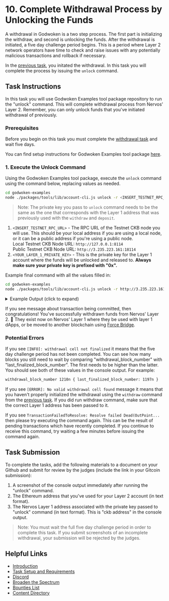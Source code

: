 # 10. Complete Withdrawal Process by Unlocking the Funds

A withdrawal in Godwoken is a two step process. The first part is initializing the withdraw, and second is unlocking the funds. After the withdrawal is initiated, a five day challenge period begins. This is a period where Layer 2 network operators have time to check and raise issues with any potentially malicious transactions and rollback if necessary.

In the [previous task](https://github.com/Kuzirashi/gw-gitcoin-instruction/tree/master/src/tasks/9.withdraw.md), you initated the withdrawal. In this task you will complete the process by issuing the `unlock` command.

## Task Instructions

In this task you will use Godwoken Examples tool package repository to run the "unlock" command. This will complete withdrawal process from Nervos' Layer 2. Remember, you can only unlock funds that you've initiated withdrawal of previously.

### Prerequisites

Before you begin on this task you must complete the [withdrawal task](https://github.com/Kuzirashi/gw-gitcoin-instruction/tree/master/src/tasks/9.withdraw.md) and wait five days.

You can find setup instructions for Godwoken Examples tool package [here](https://github.com/Kuzirashi/gw-gitcoin-instruction/blob/master/src/component-tutorials/3.setup.and.use.account.cli.md#setup-the-godwoken-examples-tools-package).

### 1. Execute the Unlock Command

Using the Godwoken Examples tool package, execute the `unlock` command using the command below, replacing values as needed.

```sh
cd godwoken-examples
node ./packages/tools/lib/account-cli.js unlock -r <INSERT_TESTNET_RPC_URL> -p <YOUR_LAYER_1_PRIVATE_KEY>
```

> Note: The private key you pass to `unlock` command needs to be the same as the one that corresponds with the Layer 1 address that was previously used with the `withdraw` and `deposit`.

1. `<INSERT_TESTNET_RPC_URL>` - The RPC URL of the Testnet CKB node you will use. This should be your local address if you are using a local node, or it can be a public address if you're using a public node.\
Local Testnet CKB Node URL: `http://127.0.0.1:8114`\
Public Testnet CKB Node URL: `http://3.235.223.161:18114`
2. `<YOUR_LAYER_1_PRIVATE_KEY>` - This is the private key for the Layer 1 account where the funds will be unlocked and released to. **Always make sure your private key is prefixed with "0x".**

Example final command with all the values filled in:

```sh
cd godwoken-examples
node ./packages/tools/lib/account-cli.js unlock -r http://3.235.223.161:18114 -p 0x79682c20bbcaf7fcf18eb0c69b133c872227ceb88971090e7f2242c80cd54d18
```

<details>
<summary>Example Output (click to expand)</summary>
  
```txt
LUMOS_CONFIG_NAME: AGGRON4
current indexer data path: ./indexer-data-path/0x10639e0895502b5688a6be8cf69460d76541bfa4821629d86d62ba0aae3f9606
Indexer is syncing. Please wait.
Syncing 99.92% completed.
...
Syncing 99.99% completed.
Indexer synchronized.
rollup_type_hash: 0x4cc2e6526204ae6a2e8fcf12f7ad472f41a1606d5b9624beebd215d780809f6a
ckb address: ckt1qyq9u5vzgtklnqrr6cevra7w2utrsxmjgefs72sfju
last_finalized_block_number 1215n
[DEBUG]: withdrawalCell: {
 ...
}
withdrawal_block_number 1210n { last_finalized_block_number: 1215n }
[INFO] found 1 withdrawal cells, only process first one
withdrawal_witness: 0x0000000004000000
txHash: 0x37717631805924609b46227ba11452ea903d6cbf27fa0f8742c041c114fa80cc
current tx status: pending, ... waiting for 0 seconds pending
...
current tx status: pending, ... waiting for 14 seconds pending
current tx status: proposed, ... waiting for 15 seconds proposed
...
current tx status: proposed, ... waiting for 19 seconds proposed
tx 0x37717631805924609b46227ba11452ea903d6cbf27fa0f8742c041c114fa80cc committed!
```

</details>

If you see message about transaction being committed, then congratulations! You've successfully withdrawn funds from Nervos' Layer 2. 👏 They exist now on Nervos' Layer 1 where they be used with layer 1 dApps, or be moved to another blockchain using [Force Bridge](https://github.com/Kuzirashi/gw-gitcoin-instruction/blob/master/src/conceptual-explainers/infrastructure.md#force-bridge).

### Potential Errors

If you see `[INFO]: withdrawal cell not finalized` it means that the five day challenge period has not been completed. You can see how many blocks you still need to wait by comparing "withdrawal_block_number" with "last_finalized_block_number". The first needs to be higher than the latter. You should see both of these values in the console output. For example:

```txt
withdrawal_block_number 1210n { last_finalized_block_number: 1197n }
```

If you see `[ERROR]: No valid withdrawal cell found` message it means that you haven't properly initialized the withdrawal using the `withdraw` command from the [previous task](https://github.com/Kuzirashi/gw-gitcoin-instruction/tree/master/src/tasks/9.withdraw.md). If you did run withdraw command, make sure that the correct Layer 1 address has been passed to it.

If you see `TransactionFailedToResolve: Resolve failed Dead(OutPoint...` then please try executing the command again. This can be the result of pending transactions which have recently completed. If you continue to receive this command, try waiting a few minutes before issuing the command again.

## Task Submission

To complete the tasks, add the following materials to a document on your Github and submit for review by the judges (include the link in your Gitcoin submission):

1. A screenshot of the console output immediately after running the "unlock" command.
2. The Ethereum address that you've used for your Layer 2 account (in text format).
3. The Nervos Layer 1 address associated with the private key passed to "unlock" command (in text format). This is "ckb address" in the console output.

> Note: You must wait the full five day challenge period in order to complete this task. If you submit screenshots of an incomplete withdrawal, your submission will be rejected by the judges.

## Helpful Links

- [Introduction](https://github.com/Kuzirashi/gw-gitcoin-instruction/blob/master/src/introduction/introduction.md)
- [Task Setup and Requirements](https://github.com/Kuzirashi/gw-gitcoin-instruction/tree/master/src/task-setup-and-requirements)
- [Discord](https://discord.com/invite/AqGTUE9)
- [Broaden the Spectrum](https://gitcoin.co/hackathon/nervos/onboard)
- [Bounties List](https://gitcoin.co/hackathon/nervos/)
- [Content Directory](https://github.com/Kuzirashi/gw-gitcoin-instruction)
